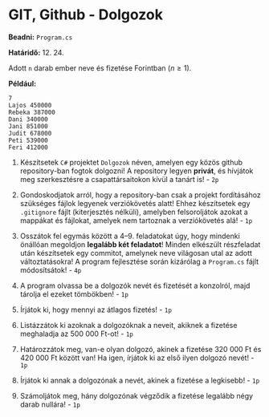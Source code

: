 # GIT, Github - Dolgozok

**Beadni:** `Program.cs`

**Határidő:** 12. 24.

Adott `n` darab ember neve és fizetése Forintban ($n\geq 1$).

**Például:**

```
7
Lajos 450000
Rebeka 387000
Dani 340000
Jani 851000
Judit 678000
Peti 539000
Feri 412000
```

1. Készítsetek `C#` projektet `Dolgozok` néven, amelyen egy közös github repository-ban fogtok dolgozni! A repository legyen **privát**, és hívjátok meg szerkesztésre a csapattársaitokon kívül a tanárt is! - `2p`

2. Gondoskodjatok arról, hogy a repository-ban csak a projekt fordításához szükséges fájlok legyenek verziókövetés alatt! Ehhez készítsetek egy `.gitignore` fájlt (kiterjesztés nélküli), amelyben felsoroljátok azokat a mappákat és fájlokat, amelyek nem tartoznak a verziókövetés alá! - `1p`



3. Osszátok fel egymás között a 4–9. feladatokat úgy, hogy mindenki önállóan megoldjon **legalább két feladatot**! Minden elkészült részfeladat után készítsetek egy commitot, amelynek neve világosan utal az adott változtatásokra! A program fejlesztése során kizárólag a `Program.cs` fájlt módosítsátok! - `4p`

4. A program olvassa be a dolgozók nevét és fizetését a konzolról, majd tárolja el ezeket tömbökben! - `1p`

5. Írjátok ki, hogy mennyi az átlagos fizetés! - `1p`

6. Listázzátok ki azoknak a dolgozóknak a neveit, akiknek a fizetése meghaladja az 500 000 Ft-ot! - `1p`

7. Határozzátok meg, van-e olyan dolgozó, akinek a fizetése 320 000 Ft és 420 000 Ft között van! Ha igen, írjátok ki az első ilyen dolgozó nevét! - `1p`

8. Írjátok ki annak a dolgozónak a nevét, akinek a fizetése a legkisebb! - `1p`

9. Számoljátok meg, hány dolgozónak végződik a fizetése legalább négy darab nullára! - `1p`

